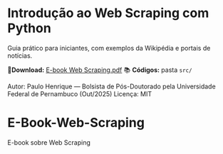 # Introdução ao Web Scraping com Python
Guia prático para iniciantes, com exemplos da Wikipédia e portais de notícias.

📄**Download:** [E-book Web Scraping.pdf](./E-book%20Web%20Scraping.pdf)
📚 **Códigos:** pasta `src/`  

Autor: Paulo Henrique — Bolsista de Pós-Doutorado pela Universidade Federal de Pernambuco (Out/2025)
Licença: MIT
# E-Book-Web-Scraping
E-book sobre Web Scraping
